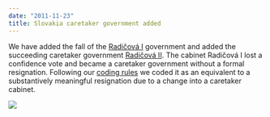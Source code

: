 ```yaml
---
date: "2011-11-23"
title: Slovakia caretaker government added
---
```


We have added the fall of the [Radičová I](http://dev.parlgov.org/data/svk/cabinet-party/2010-07-08/) government and added the succeeding caretaker government [Radičová II](http://dev.parlgov.org/data/svk/cabinet-party/2011-10-20/). The cabinet Radičová I lost a confidence vote and became a caretaker government without a formal resignation. Following our [coding rules](http://wiki.parlgov.org/wiki/DocCabinet?version=52) we coded it as an equivalent to a substantively meaningful resignation due to a change into a caretaker cabinet.

![](/images/parliament-sweden.jpg)
